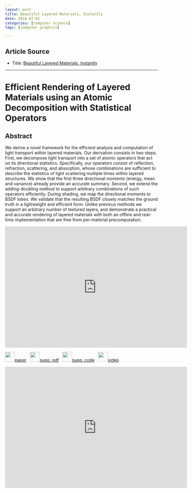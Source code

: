 ```yaml
---
layout: post
title: Beautiful Layered Materials, Instantly
date: 2018-07-01
categories: [computer science]
tags: [computer graphics]

---
```


## Article Source
* Title: [Beautiful Layered Materials, Instantly](https://www.youtube.com/watch?v=YTup-cvELK0)

---


# Efficient Rendering of Layered Materials using an Atomic Decomposition with Statistical Operators


## Abstract

We derive a novel framework for the efficient analysis and computation of light transport within layered materials. Our derivation consists in two steps. First, we decompose light transport into a set of atomic operators that act on its directional statistics. Specifically, our operators consist of reflection, refraction, scattering, and absorption, whose combinations are sufficient to describe the statistics of light scattering multiple times within layered structures. We show that the first three directional moments (energy, mean and variance) already provide an accurate summary. Second, we extend the adding-doubling method to support arbitrary combinations of such operators efficiently. During shading, we map the directional moments to BSDF lobes. We validate that the resulting BSDF closely matches the ground truth in a lightweight and efficient form. Unlike previous methods we support an arbitrary number of textured layers, and demonstrate a practical and accurate rendering of layered materials with both an offline and real-time implementation that are free from per-material precomputation.

<iframe width="600" height="400" src="https://www.youtube.com/embed/YTup-cvELK0" frameborder="0" allow="autoplay; encrypted-media" allowfullscreen></iframe>

<a href="https://drive.google.com/open?id=1iRNnqSCGNTcXQQDBUiJU8ySVJqdV4H_6"><img src="https://belcour.github.io/blog/data/images/icon_pdf.png" height="32px">paper</a> &nbsp;
<a href="https://drive.google.com/open?id=1FiwUP21cVQDhs2mZERaSJZDxP7gAAFWx"><img src="https://belcour.github.io/blog/data/images/icon_pdf.png" height="32px">supp. pdf</a> &nbsp;
<a href="https://drive.google.com/open?id=1V7BgAAaf4VMDanSWp_rFuAlQj7qfKaQ8"><img src="https://belcour.github.io/blog/data/images/icon_zip.png" height="32px">supp. code</a> &nbsp;
<a href="https://youtu.be/wM5E-NJtaug">
<img src="https://belcour.github.io/blog/data/images/icon_video.png" height="32px">video</a> &nbsp;


<iframe width="600" height="400" src="https://www.youtube.com/embed/wM5E-NJtaug" frameborder="0" allow="autoplay; encrypted-media" allowfullscreen></iframe>